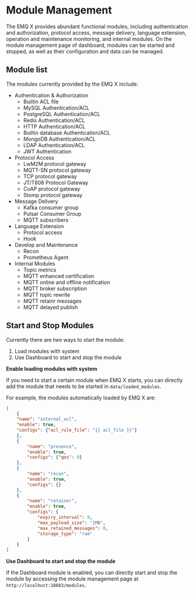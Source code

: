 # Module Management

The EMQ X provides abundant functional modules, including authentication and authorization, protocol access, message delivery, language extension, operation and maintenance monitoring, and internal modules.
On the module management page of dashboard, modules can be started and stopped, as well as their configuration and data can be managed.

## Module list

The modules currently provided by the EMQ X include:

- Authentication & Authorization
  - Builtin ACL file
  - MySQL Authentication/ACL
  - PostgreSQL Authentication/ACL
  - Redis Authentication/ACL
  - HTTP Authentication/ACL
  - Builtin database Authentication/ACL
  - MongoDB Authentication/ACL
  - LDAP Authentication/ACL
  - JWT Authentication
- Protocol Access
  - LwM2M protocol gateway
  - MQTT-SN protocol gateway
  - TCP protocol gateway
  - JT/T808 Protocol Gateway
  - CoAP protocol gateway
  - Stomp protocol gateway
- Message Delivery
  - Kafka consumer group
  - Pulsar Consumer Group
  - MQTT subscribers
- Language Extension
  - Protocol access
  - Hook
- Develop and Maintenance 
  - Recon
  - Prometheus Agent
- Internal Modules
  - Topic metrics
  - MQTT enhanced certification
  - MQTT online and offline notification
  - MQTT broker subscription
  - MQTT topic rewrite
  - MQTT retainr messages
  - MQTT delayed publish


## Start and Stop Modules

Currently there are two ways to start the module:

1. Load modules with system 
2. Use Dashboard to start and stop the module

**Enable loading modules with system**

If you need to start a certain module when EMQ X starts, you can directly add the module that needs to be started in `data/loaded_modules`.

For example, the modules automatically loaded by EMQ X are:

```json
[
    {
    "name": "internal_acl",
    "enable": true,
    "configs": {"acl_rule_file": "{{ acl_file }}"}
    },
    {
        "name": "presence",
        "enable": true,
        "configs": {"qos": 0}
    },
    {
        "name": "recon",
        "enable": true,
        "configs": {}
    },
    {
        "name": "retainer",
        "enable": true,
        "configs": {
            "expiry_interval": 0,
            "max_payload_size": "1MB",
            "max_retained_messages": 0,
            "storage_type": "ram"
        }
    }
]
```

**Use Dashboard to start and stop the module**

If the Dashboard module is enabled, you can directly start and stop the module by accessing the module management page at `http://localhost:18083/modules`.
